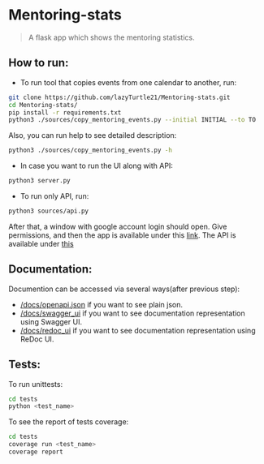 # Mentoring-stats
> A flask app which shows the mentoring statistics.



## How to run:

* To run tool that copies events from one calendar to another, run:

```sh
git clone https://github.com/lazyTurtle21/Mentoring-stats.git
cd Mentoring-stats/
pip install -r requirements.txt
python3 ./sources/copy_mentoring_events.py --initial INITIAL --to TO
```
Also, you can run help to see detailed description:
```sh
python3 ./sources/copy_mentoring_events.py -h
```

* In case you want to run the UI along with API:

```sh
python3 server.py
```
* To run only API, run:
```sh
python3 sources/api.py
```


After that, a window with google account login should open. Give permissions, and then the app is available under this [link](http://127.0.0.1:5000/).
The API is available under [this](http://127.0.0.1:5000/api/v1)

## Documentation:
Documention can be accessed via several ways(after previous step):
* [/docs/openapi.json](http://127.0.0.1:5000/docs/openapi.json) if you want to see plain json.
* [/docs/swagger_ui](http://127.0.0.1:5000/docs/swagger_ui) if you want to see documentation representation using Swagger UI.
* [/docs/redoc_ui](http://127.0.0.1:5000/docs/redoc_ui) if you want to see documentation representation using ReDoc UI.

## Tests:
To run unittests: 
```sh
cd tests
python <test_name>
```
To see the report of tests coverage:
```sh
cd tests
coverage run <test_name>
coverage report
```
